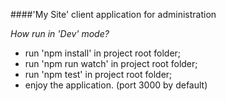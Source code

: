 ####'My Site' client application for administration

*How run in 'Dev' mode?*
 * run 'npm install' in project root folder;
 * run 'npm run watch' in project root folder;
 * run 'npm test' in project root folder;
 * enjoy the application. (port 3000 by default)
 